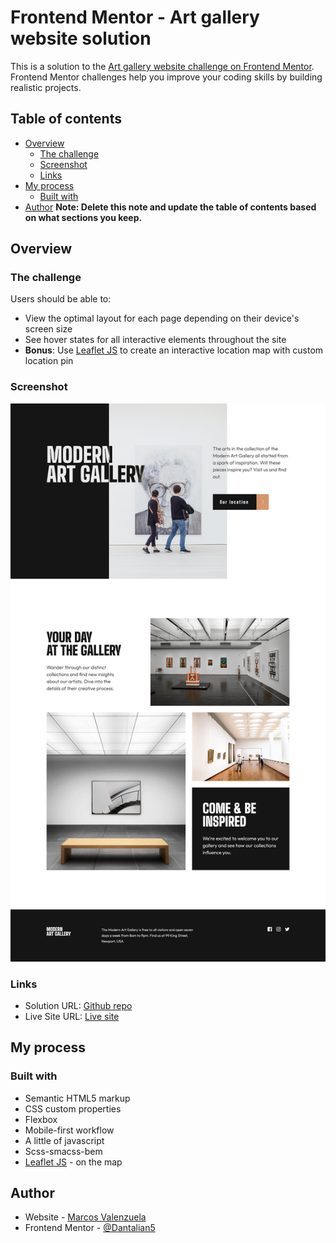 # Frontend Mentor - Art gallery website solution

This is a solution to the [Art gallery website challenge on Frontend Mentor](https://www.frontendmentor.io/challenges/art-gallery-website-yVdrZlxyA). Frontend Mentor challenges help you improve your coding skills by building realistic projects. 

## Table of contents

- [Overview](#overview)
  - [The challenge](#the-challenge)
  - [Screenshot](#screenshot)
  - [Links](#links)
- [My process](#my-process)
  - [Built with](#built-with)
- [Author](#author)
**Note: Delete this note and update the table of contents based on what sections you keep.**

## Overview

### The challenge

Users should be able to:

- View the optimal layout for each page depending on their device's screen size
- See hover states for all interactive elements throughout the site
- **Bonus**: Use [Leaflet JS](https://leafletjs.com/) to create an interactive location map with custom location pin

### Screenshot

![](./screenshot.jpg)

### Links

- Solution URL: [Github repo](https://github.com/Dantalian5/Art-gallery-website.git)
- Live Site URL: [Live site](https://dantalian5.github.io/Art-gallery-website/index.html)

## My process

### Built with

- Semantic HTML5 markup
- CSS custom properties
- Flexbox
- Mobile-first workflow
- A little of javascript
- Scss-smacss-bem
- [Leaflet JS](https://leafletjs.com/) - on the map

## Author

- Website - [Marcos Valenzuela]()
- Frontend Mentor - [@Dantalian5](https://www.frontendmentor.io/profile/Dantalian5)
